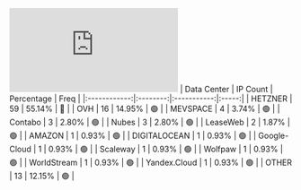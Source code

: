 ![Diagramm](https://github.com/obajay/StateSync-snapshots/blob/main/Projects/Jackal/1/README.md)
| Data Center | IP Count | Percentage | Freq |
|:------------:|:--------:|:-----------:|:-----:|
| HETZNER | 59 | 55.14% | 🔴 |
| OVH | 16 | 14.95% | 🟢 |
| MEVSPACE | 4 | 3.74% | 🟢 |
| Contabo | 3 | 2.80% | 🟢 |
| Nubes | 3 | 2.80% | 🟢 |
| LeaseWeb | 2 | 1.87% | 🟢 |
| AMAZON | 1 | 0.93% | 🟢 |
| DIGITALOCEAN | 1 | 0.93% | 🟢 |
| Google-Cloud | 1 | 0.93% | 🟢 |
| Scaleway | 1 | 0.93% | 🟢 |
| Wolfpaw | 1 | 0.93% | 🟢 |
| WorldStream | 1 | 0.93% | 🟢 |
| Yandex.Cloud | 1 | 0.93% | 🟢 |
| OTHER | 13 | 12.15% | 🟢 |